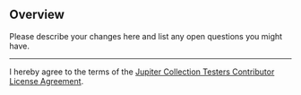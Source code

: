 ## Overview

Please describe your changes here and list any open questions you might have.

---

I hereby agree to the terms of the
[Jupiter Collection Testers Contributor License Agreement](https://github.com/jbduncan/jupiter-collection-testers/blob/master/CONTRIBUTING.md).

